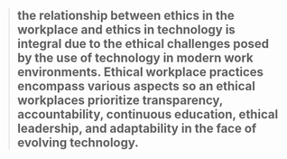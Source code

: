 > ## the relationship between ethics in the workplace and ethics in technology is integral due to the ethical challenges posed by the use of technology in modern work environments. Ethical workplace practices encompass various aspects so an ethical workplaces prioritize transparency, accountability, continuous education, ethical leadership, and adaptability in the face of evolving technology. 
